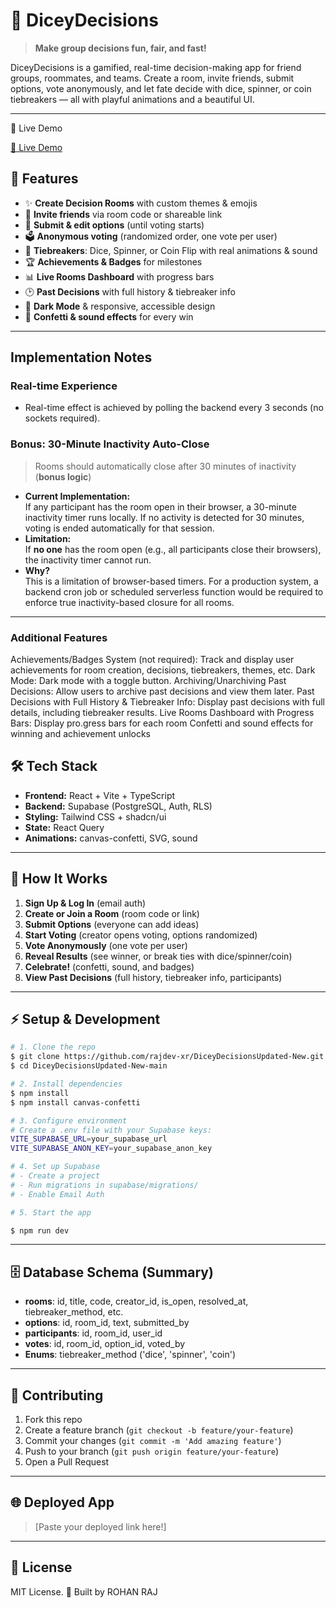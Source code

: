 # 🎲 DiceyDecisions

> **Make group decisions fun, fair, and fast!**

DiceyDecisions is a gamified, real-time decision-making app for friend groups, roommates, and teams. Create a room, invite friends, submit options, vote anonymously, and let fate decide with dice, spinner, or coin tiebreakers — all with playful animations and a beautiful UI.

---

🚀 Live Demo

[🚀 Live Demo](https://dicey-decisions-updated-new.vercel.app/)

## 🚀 Features

- ✨ **Create Decision Rooms** with custom themes & emojis
- 🔗 **Invite friends** via room code or shareable link
- 📝 **Submit & edit options** (until voting starts)
- 🗳️ **Anonymous voting** (randomized order, one vote per user)
- 🎲 **Tiebreakers**: Dice, Spinner, or Coin Flip with real animations & sound
- 🏆 **Achievements & Badges** for milestones
- 📊 **Live Rooms Dashboard** with progress bars
- 🕑 **Past Decisions** with full history & tiebreaker info
- 🌙 **Dark Mode** & responsive, accessible design
- 🎉 **Confetti & sound effects** for every win

---

## Implementation Notes

### Real-time Experience

- Real-time effect is achieved by polling the backend every 3 seconds (no sockets required).

### Bonus: 30-Minute Inactivity Auto-Close

> Rooms should automatically close after 30 minutes of inactivity (**bonus logic**)

- **Current Implementation:**  
  If any participant has the room open in their browser, a 30-minute inactivity timer runs locally. If no activity is detected for 30 minutes, voting is ended automatically for that session.
- **Limitation:**  
  If **no one** has the room open (e.g., all participants close their browsers), the inactivity timer cannot run.  
- **Why?**  
  This is a limitation of browser-based timers. For a production system, a backend cron job or scheduled serverless function would be required to enforce true inactivity-based closure for all rooms.

---
### Additional Features

Achievements/Badges System (not required): Track and display user achievements for room creation, decisions, tiebreakers, themes, etc.
Dark Mode: Dark mode with a toggle button.
Archiving/Unarchiving Past Decisions: Allow users to archive past decisions and view them later.
Past Decisions with Full History & Tiebreaker Info: Display past decisions with full details, including tiebreaker results.
Live Rooms Dashboard with Progress Bars: Display pro.gress bars for each room
Confetti and sound effects for winning and achievement unlocks


## 🛠️ Tech Stack

- **Frontend:** React + Vite + TypeScript
- **Backend:** Supabase (PostgreSQL, Auth, RLS)
- **Styling:** Tailwind CSS + shadcn/ui
- **State:** React Query
- **Animations:** canvas-confetti, SVG, sound

---

## 🧩 How It Works

1. **Sign Up & Log In** (email auth)
2. **Create or Join a Room** (room code or link)
3. **Submit Options** (everyone can add ideas)
4. **Start Voting** (creator opens voting, options randomized)
5. **Vote Anonymously** (one vote per user)
6. **Reveal Results** (see winner, or break ties with dice/spinner/coin)
7. **Celebrate!** (confetti, sound, and badges)
8. **View Past Decisions** (full history, tiebreaker info, participants)

---

## ⚡ Setup & Development

```bash
# 1. Clone the repo
$ git clone https://github.com/rajdev-xr/DiceyDecisionsUpdated-New.git
$ cd DiceyDecisionsUpdated-New-main

# 2. Install dependencies
$ npm install
$ npm install canvas-confetti

# 3. Configure environment
# Create a .env file with your Supabase keys:
VITE_SUPABASE_URL=your_supabase_url
VITE_SUPABASE_ANON_KEY=your_supabase_anon_key

# 4. Set up Supabase
# - Create a project
# - Run migrations in supabase/migrations/
# - Enable Email Auth

# 5. Start the app

$ npm run dev
```

---

## 🗄️ Database Schema (Summary)

- **rooms**: id, title, code, creator_id, is_open, resolved_at, tiebreaker_method, etc.
- **options**: id, room_id, text, submitted_by
- **participants**: id, room_id, user_id
- **votes**: id, room_id, option_id, voted_by
- **Enums**: tiebreaker_method ('dice', 'spinner', 'coin')

---

## 🤝 Contributing

1. Fork this repo
2. Create a feature branch (`git checkout -b feature/your-feature`)
3. Commit your changes (`git commit -m 'Add amazing feature'`)
4. Push to your branch (`git push origin feature/your-feature`)
5. Open a Pull Request

---

## 🌐 Deployed App

> [Paste your deployed link here!]

---

## 📄 License

MIT License.
🚀 Built by ROHAN RAJ
